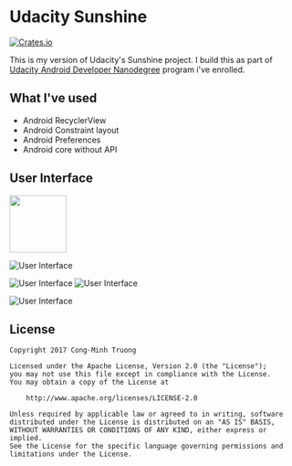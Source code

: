 # Udacity Sunshine

[![Crates.io](https://img.shields.io/crates/l/rustc-serialize.svg?maxAge=2592000)]()

This is my version of Udacity's Sunshine project. I build this as part of [Udacity Android Developer Nanodegree](https://eu.udacity.com/course/android-developer-nanodegree-by-google--nd801) program i've enrolled.

## What I've used

- Android RecyclerView
- Android Constraint layout
- Android Preferences
- Android core without API

## User Interface

<img src="../master/ui/1.jpg" width="100">

![User Interface](../master/ui/2.jpg)

![User Interface](../master/ui/3.jpg) ![User Interface](../master/ui/4.jpg)

![User Interface](../master/ui/5.jpg)

## License

    Copyright 2017 Cong-Minh Truong

    Licensed under the Apache License, Version 2.0 (the "License");
    you may not use this file except in compliance with the License.
    You may obtain a copy of the License at

        http://www.apache.org/licenses/LICENSE-2.0

    Unless required by applicable law or agreed to in writing, software
    distributed under the License is distributed on an "AS IS" BASIS,
    WITHOUT WARRANTIES OR CONDITIONS OF ANY KIND, either express or implied.
    See the License for the specific language governing permissions and
    limitations under the License.

